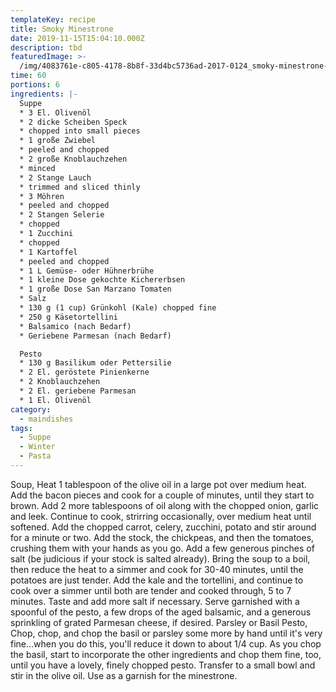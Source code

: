 ```yaml
---
templateKey: recipe
title: Smoky Minestrone
date: 2019-11-15T15:04:10.000Z
description: tbd
featuredImage: >-
  /img/4083761e-c805-4178-8b8f-33d4bc5736ad-2017-0124_smoky-minestrone-with-tortellini_james-ransom-267.jpg
time: 60
portions: 6
ingredients: |-
  Suppe
  * 3 El. Olivenöl
  * 2 dicke Scheiben Speck
  * chopped into small pieces
  * 1 große Zwiebel
  * peeled and chopped
  * 2 große Knoblauchzehen
  * minced
  * 2 Stange Lauch
  * trimmed and sliced thinly
  * 3 Möhren
  * peeled and chopped
  * 2 Stangen Selerie
  * chopped
  * 1 Zucchini
  * chopped
  * 1 Kartoffel
  * peeled and chopped
  * 1 L Gemüse- oder Hühnerbrühe
  * 1 kleine Dose gekochte Kichererbsen
  * 1 große Dose San Marzano Tomaten
  * Salz
  * 130 g (1 cup) Grünkohl (Kale) chopped fine
  * 250 g Käsetortellini
  * Balsamico (nach Bedarf)
  * Geriebene Parmesan (nach Bedarf)

  Pesto
  * 130 g Basilikum oder Pettersilie
  * 2 El. geröstete Pinienkerne
  * 2 Knoblauchzehen
  * 2 El. geriebene Parmesan
  * 1 El. Olivenöl
category:
  - maindishes
tags:
  - Suppe
  - Winter
  - Pasta
---
```


Soup, Heat 1 tablespoon of the olive oil in a large pot over medium heat. Add the bacon pieces and cook for a couple of minutes, until they start to brown. Add 2 more tablespoons of oil along with the chopped onion, garlic and leek. Continue to cook, strirring occasionally, over medium heat until softened. Add the chopped carrot, celery, zucchini, potato and stir around for a minute or two. Add the stock, the chickpeas, and then the tomatoes, crushing them with your hands as you go. Add a few generous pinches of salt (be judicious if your stock is salted already). Bring the soup to a boil, then reduce the heat to a simmer and cook for 30-40 minutes, until the potatoes are just tender. Add the kale and the tortellini, and continue to cook over a simmer until both are tender and cooked through, 5 to 7 minutes. Taste and add more salt if necessary. Serve garnished with a spoonful of the pesto, a few drops of the aged balsamic, and a generous sprinkling of grated Parmesan cheese, if desired. Parsley or Basil Pesto, Chop, chop, and chop the basil or parsley some more by hand until it's very fine...when you do this, you'll reduce it down to about 1/4 cup. As you chop the basil, start to incorporate the other ingredients and chop them fine, too, until you have a lovely, finely chopped pesto. Transfer to a small bowl and stir in the olive oil. Use as a garnish for the minestrone.
